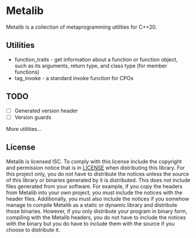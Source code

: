 # Metalib

Metalib is a collection of metaprogramming utilities for C++20.

## Utilities
* function_traits - get information about a function or function object, such as its arguments, return type,
and class type (for member functions)
* tag_invoke - a standard invoke function for CPOs

## TODO
* [ ] Generated version header
* [ ] Version guards

More utilities...

## License

Metalib is licensed ISC. To comply with this license include the copyright and permission notice that is in 
[LICENSE](LICENSE) when distributing this library. For this project only, you do not have to distribute the notices
unless the source of this library or binaries generated by it is distributed. This does not include files generated from
your software. For example, if you copy the headers from Metalib into your own project, you must include the notices
with the header files. Additionally, you must also include the notices if you somehow manage to compile Metalib as a
static or dynamic library and distribute those binaries. However, if you only distribute your program in binary form,
compiling with the Metalib headers, you do not have to include the notices with the binary but you do have to include
them with the source if you choose to distribute it.
